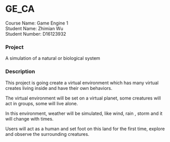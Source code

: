 # GE_CA

Course Name: Game Engine 1  
Student Name: Zhimian Wu  
Student Number: D16123932  

### Project
A simulation of a natural or biological system

### Description
This project is going create a virtual environment which has many virtual creates living inside and have their own behaviors.

The virtual environment will be set on a virtual planet, some creatures will act in groups, some will live alone.

In this environment, weather will be simulated, like wind, rain , storm and it will change with times.

Users will act as a human and set foot on this land for the first time, explore and observe the surrounding creatures.
